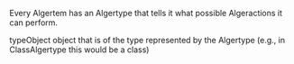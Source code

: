 Every Algertem has an Algertype that tells it what possible Algeractions it can perform.

typeObject 		object that is of the type represented by the Algertype (e.g., in ClassAlgertype this would be a class)